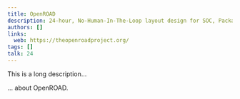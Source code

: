 ```yaml
---
title: OpenROAD
description: 24-hour, No-Human-In-The-Loop layout design for SOC, Package and PCB with no Power-Performance-Area (PPA) loss
authors: []
links:
  web: https://theopenroadproject.org/
tags: []
talk: 24
---
```


This is a long description...
<!--more-->
... about OpenROAD.
